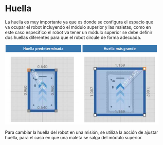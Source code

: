 # Huella

La huella es muy importante ya que es donde se configura el espacio que va ocupar el robot incluyendo el módulo superior y las maletas, como en este caso específico el robot va tener un módulo superior se debe definir dos huellas diferentes para que el robot circule de forma adecuada.

![Huellas](../.gitbook/assets/huellas.png)

Para cambiar la huella del robot en una misión, se utiliza la acción de ajustar huella, para el caso en que una maleta se salga del módulo superior.

